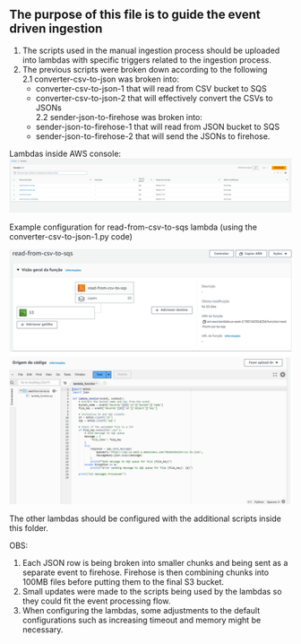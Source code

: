 ## The purpose of this file is to guide the event driven ingestion

1. The scripts used in the manual ingestion process should be uploaded into lambdas with specific triggers related to the ingestion process.
2. The previous scripts were broken down according to the following
<br> 2.1 converter-csv-to-json was broken into:
    - converter-csv-to-json-1 that will read from CSV bucket to SQS
    - converter-csv-to-json-2 that will effectively convert the CSVs to JSONs
<br> 2.2 sender-json-to-firehose was broken into:
    - sender-json-to-firehose-1 that will read from JSON bucket to SQS
    - sender-json-to-firehose-2 that will send the JSONs to firehose. 

Lambdas inside AWS console:
![lambdas](../imgs/lambdas.png)


Example configuration for read-from-csv-to-sqs lambda (using the converter-csv-to-json-1.py code)

![lambda_header](../imgs/lambda_header1.png)
![lambda_body](../imgs/lambda_body2.png)

The other lambdas should be configured with the additional scripts inside this folder.


OBS:

1. Each JSON row is being broken into smaller chunks and being sent as a separate event to firehose. Firehose is then combining chunks into 100MB files before putting them to the final S3 bucket.
2. Small updates were made to the scripts being used by the lambdas so they could fit the event processing flow.
3. When configuring the lambdas, some adjustments to the default configurations such as increasing timeout and memory might be necessary.
